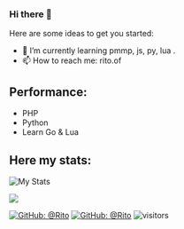 ### Hi there 👋
Here are some ideas to get you started:

- 🌱 I’m currently learning pmmp, js, py, lua .
- 📫 How to reach me: rito.of
## Performance:

- PHP
- Python
- Learn Go & Lua

## Here my stats:
![My Stats](https://github-readme-stats.vercel.app/api?username=Rito&show_icons=true&count_private=true&hide_title=true)

<p><a href="#">
  <img src="https://github-profile-trophy.vercel.app/?username=Rito&margin-w=28&margin-h=15&theme=radical&hide_border=true">
</p>

[![GitHub: @Rito](https://img.shields.io/github/followers/Rito?label=follow&style=social)](https://github.com/Rito)
[![GitHub: @Rito](https://img.shields.io/github/stars/Rito/Rito?style=social)](https://github.com/Rito)
![visitors](https://visitor-badge.glitch.me/badge?page_id=Rito)
